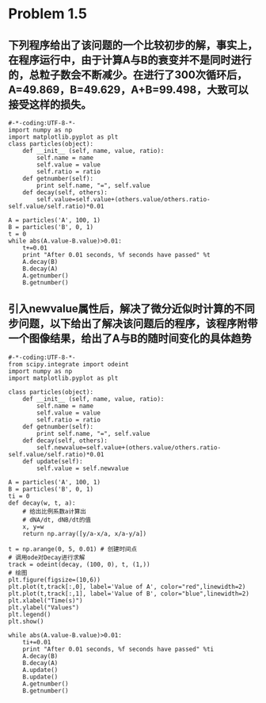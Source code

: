 # Problem 1.5
## 下列程序给出了该问题的一个比较初步的解，事实上，在程序运行中，由于计算A与B的衰变并不是同时进行的，总粒子数会不断减少。在进行了300次循环后，A=49.869，B=49.629，A+B=99.498，大致可以接受这样的损失。

    #-*-coding:UTF-8-*-
    import numpy as np
    import matplotlib.pyplot as plt
    class particles(object):
        def __init__ (self, name, value, ratio):
            self.name = name
            self.value = value
            self.ratio = ratio
        def getnumber(self):
            print self.name, "=", self.value
        def decay(self, others):
            self.value=self.value+(others.value/others.ratio-self.value/self.ratio)*0.01

    A = particles('A', 100, 1)
    B = particles('B', 0, 1)
    t = 0
    while abs(A.value-B.value)>0.01:
        t+=0.01
        print "After 0.01 seconds, %f seconds have passed" %t
        A.decay(B)
        B.decay(A)
        A.getnumber()
        B.getnumber()

## 引入newvalue属性后，解决了微分近似时计算的不同步问题，以下给出了解决该问题后的程序，该程序附带一个图像结果，给出了A与B的随时间变化的具体趋势

    #-*-coding:UTF-8-*-
    from scipy.integrate import odeint
    import numpy as np
    import matplotlib.pyplot as plt

    class particles(object):
        def __init__ (self, name, value, ratio):
            self.name = name
            self.value = value
            self.ratio = ratio
        def getnumber(self):
            print self.name, "=", self.value
        def decay(self, others):
            self.newvalue=self.value+(others.value/others.ratio-self.value/self.ratio)*0.01
        def update(self):
            self.value = self.newvalue

    A = particles('A', 100, 1)
    B = particles('B', 0, 1)
    ti = 0
    def decay(w, t, a):
        # 给出比例系数a计算出
        # dNA/dt, dNB/dt的值
        x, y=w
        return np.array([y/a-x/a, x/a-y/a])

    t = np.arange(0, 5, 0.01) # 创建时间点
    # 调用ode对Decay进行求解
    track = odeint(decay, (100, 0), t, (1,))
    # 绘图
    plt.figure(figsize=(10,6))
    plt.plot(t,track[:,0], label='Value of A', color="red",linewidth=2)
    plt.plot(t,track[:,1], label='Value of B', color="blue",linewidth=2)
    plt.xlabel("Time(s)")
    plt.ylabel("Values")
    plt.legend()
    plt.show()

    while abs(A.value-B.value)>0.01:
        ti+=0.01
        print "After 0.01 seconds, %f seconds have passed" %ti
        A.decay(B)
        B.decay(A)
        A.update()
        B.update()
        A.getnumber()
        B.getnumber()
